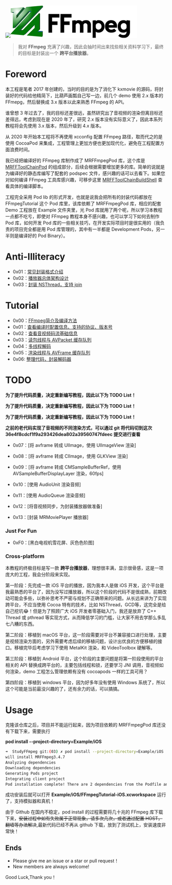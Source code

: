 
![](md/imgs/MR-16-9.png)[![](md/imgs/ffmpeg.png)](http://ffmpeg.org/) 


> 我对 **FFmpeg** 充满了兴趣，因此会抽时间出来找些相关资料学习下，最终的目标是封装出一个 **跨平台播放器**。

# Foreword

本工程是笔者 2017 年创建的，当时的目的是为了消化下 kxmovie 的源码，将封装好的代码给他精简下，比葫芦画瓢自己写一边，前几个 demo 使用 2.x 版本的 FFmepg，然后替换成 3.x 版本以此来熟悉 FFmpeg 的 API。

谁曾想 3 年过去了，我的目标还差很远，虽然研究出了音视频的渲染但离目标还差得远，考虑到现在是 2020 年了，研究 2.x 版本没有实际意义了，因此本系列教程将会先使用 3.x 版本，然后升级到 4.x 版本。

从 2020 年开始本工程将不再使用 xcconfig 配置 FFmpeg 路径，取而代之的是使用 CocoaPod 来集成，工程管理上更加方便也更加现代化，避免在工程配置方面浪费时间。

我已经把编译好的 FFmpeg 库制作成了 MRFFmpegPod 库，这个库是 [MRFFToolChainPod](https://github.com/debugly/MRFFToolChainPod) 的组成部分，后续会根据需要增加更多的库。简单的说就是为编译好的静态库编写了配套的 podspec 文件，感兴趣的话可以去看下。如果您对如何编译 FFmpeg 工具库感兴趣，可移步这里 [MRFFToolChainBuildShell](https://github.com/debugly/MRFFToolChainBuildShell) 查看具体的编译脚本。

工程完全采用 Pod lib 的形式开发，也就是说我会把所有的封装代码都放在 FFmpegTutorial 这个 Pod 库里，该库依赖了 MRFFmpegPod 库，相应的配套 Demo 工程放在 Example 文件夹里，光 Pod 库就用了两个呢，所以学习本教程一点都不吃亏，即使对 FFmpeg 教程本身不感兴趣，也可以学习下如何去制作 Pod 库，如何开发 Pod 库的一些相关技巧，在开发实际项目时是很实用的（我负责的项目完全都是用 Pod 库管理的，其中有一半都是 Development Pods，另一半则是编译好的 Pod Binary）。



# Anti-Illiteracy

- 0x01：[常见封装格式介绍](md/illiteracy/0x01.md)
- 0x02：[播放器总体架构设计](md/illiteracy/0x02.md)
- 0x03：[封装 NSThread，支持 join](md/illiteracy/0x03.md)

# Tutorial

- 0x00：[FFmpeg简介及编译方法](md/0x00.md) 
- 0x01：[查看编译时配置信息、支持的协议、版本号](md/0x01.md)
- 0x02：[查看音视频码流基础信息](md/0x02.md)
- 0x03：[读包线程与 AVPacket 缓存队列](md/0x03.md)
- 0x04：[多线程解码](md/0x04.md)
- 0x05：[渲染线程与 AVFrame 缓存队列](md/0x05.md)
- 0x06:   [整理代码，封装解码器](md/0x06.md)

# TODO

**为了提升代码质量，决定重新编写教程，因此以下为 TODO List！**

**为了提升代码质量，决定重新编写教程，因此以下为 TODO List！**

**为了提升代码质量，决定重新编写教程，因此以下为 TODO List！**

**之前的老代码实现了音视频的不同渲染方式，可以通过 git 将代码切到这次 36e4f8cdcf1f9a293426dea802a39560747fdeec 提交进行查看**


- 0x07：[将 avframe 转成 UIImage，使用 UIImageView 渲染]

- 0x08：[将 avframe 转成 CIImage，使用 GLKView 渲染]

- 0x09：[将 avframe 转成 CMSampleBufferRef，使用 AVSampleBufferDisplayLayer 渲染，60fps]

- 0x10：[使用 AudioUnit 渲染音频]

- 0x11：[使用 AudioQueue 渲染音频]

- 0x12：[将音视频同步，为封装播放器做准备]

- 0x13：[封装 MRMoviePlayer 播放器]

### Just For Fun

- 0xF0：[黑白电视机雪花屏、灰色色阶图] 

### Cross-platform

本教程的终极目标是写一款 **跨平台播放器**，理想很丰满，显示很骨感，这是一项庞大的工程，我会分阶段来实现。

第一阶段：先完成一款 iOS 平台的播放，因为我本人是做 iOS 开发，这个平台是我最熟悉的平台了，因为没写过播放器，所以这个阶段的代码不是很成熟，前期改动可能会多些，以弥补思考不严密与规划不正确带来的问题。从长远来讲为了实现跨平台，不应当使用 Cocoa 特有的技术，比如 NSThread，GCD等，这完全是给自己挖坑😂！但是为了照顾广大 iOS 开发者零基础入门，我还是放弃了 C++ Thread 或  pthread 等实现方式，从而降低学习的门槛，让大家不用去学那么多乱七八糟的东西。

第二阶段：移植到 macOS 平台，这一阶段需要对平台不兼容接口进行处理，主要是视频渲染方面的，另外需要考虑后续的移植问题，设计出优良的方便移植的接口。移植完毕后考虑学习下使用 MetalKit 渲染，和 VideoToolbox 硬解等。

第三阶段：移植到 Android 平台，这个阶段的主要问题是将第一阶段使用的平台相关的 API 替换成跨平台的，主要包括线程和锁，还要学习 JNI 调用，音视频如何渲染，demo 工程怎么管理依赖有没有 cocoapods 一样的工具可用？

第四阶段：移植到 windows 平台，因为好多年没有使用 Windows 系统了，所以这个可能是当前最没兴趣的了，还有余力的话，可以搞搞。

# Usage

克隆该仓库之后，项目并不能运行起来，因为项目依赖的 MRFFmpegPod 库还没有下载下来，需要执行

**pod install --project-directory=Example/iOS**

```bash
➜  StudyFFmpeg git:(03) ✗ pod install --project-directory=Example/iOS
will install MRFFmpeg3.4.7
Analyzing dependencies
Downloading dependencies
Generating Pods project
Integrating client project
Pod installation complete! There are 2 dependencies from the Podfile and 2 total pods installed.
```

成功安装后就可以打开 **Example/iOS/FFmpegTutorial-iOS.xcworkspace** 运行了，支持模拟器和真机！

由于 Github 在国内不稳定，pod install 的过程需要将几十兆的 FFmpeg 库下载下来，~~安装过程中如有失败属于正常现象，请多次几次，或者通过配置 HOST，翻墙等办法解决~~,最新代码已经不再从 github 下载，放到了测试机上，安装速度非常快！

## Ends

- Please give me an issue or a star or pull request！
- New members are always welcome!

Good Luck,Thank you！

